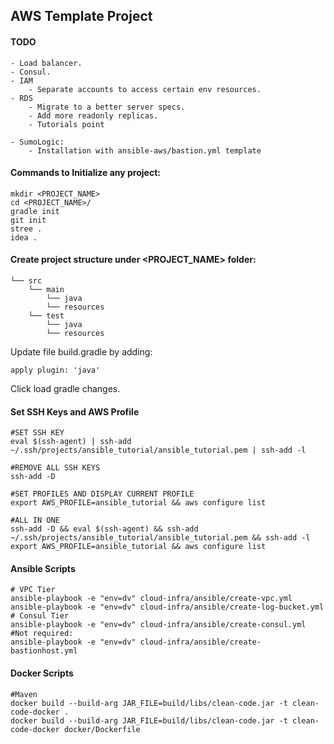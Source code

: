 ## AWS Template Project

#### TODO 
    - Load balancer.
    - Consul.
    - IAM
        - Separate accounts to access certain env resources.
    - RDS 
        - Migrate to a better server specs.
        - Add more readonly replicas. 
        - Tutorials point 
        
    - SumoLogic:
        - Installation with ansible-aws/bastion.yml template    

#### Commands to Initialize any project:

```shell
mkdir <PROJECT_NAME>
cd <PROJECT_NAME>/
gradle init
git init
stree .
idea .
```

#### Create project structure under <PROJECT_NAME> folder:

```shell
└── src
    └── main
        └── java    
        └── resources
    └── test
        └── java    
        └── resources
```


Update file build.gradle by adding:
```shell
apply plugin: 'java'
```
Click load gradle changes. 


#### Set SSH Keys and AWS Profile
```shell
#SET SSH KEY 
eval $(ssh-agent) | ssh-add ~/.ssh/projects/ansible_tutorial/ansible_tutorial.pem | ssh-add -l

#REMOVE ALL SSH KEYS
ssh-add -D

#SET PROFILES AND DISPLAY CURRENT PROFILE
export AWS_PROFILE=ansible_tutorial && aws configure list

#ALL IN ONE
ssh-add -D && eval $(ssh-agent) && ssh-add ~/.ssh/projects/ansible_tutorial/ansible_tutorial.pem && ssh-add -l 
export AWS_PROFILE=ansible_tutorial && aws configure list

```

#### Ansible Scripts
```shell
# VPC Tier
ansible-playbook -e "env=dv" cloud-infra/ansible/create-vpc.yml
ansible-playbook -e "env=dv" cloud-infra/ansible/create-log-bucket.yml
# Consul Tier
ansible-playbook -e "env=dv" cloud-infra/ansible/create-consul.yml
#Not required:
ansible-playbook -e "env=dv" cloud-infra/ansible/create-bastionhost.yml
```

#### Docker Scripts
```shell
#Maven
docker build --build-arg JAR_FILE=build/libs/clean-code.jar -t clean-code-docker .
docker build --build-arg JAR_FILE=build/libs/clean-code.jar -t clean-code-docker docker/Dockerfile


```
